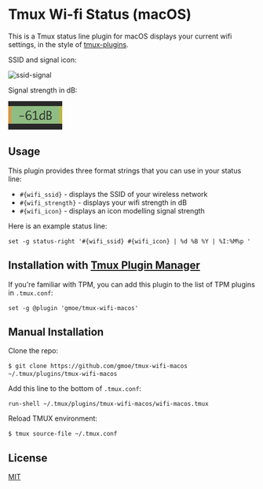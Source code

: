 # Tmux Wi-fi Status (macOS)

This is a Tmux status line plugin for macOS displays your current wifi
settings, in the style of [tmux-plugins](https://github.com/tmux-plugins). 

SSID and signal icon:

![ssid-signal](/images/ssid-signal.png)

Signal strength in dB:

![strength](/images/strength.png)

## Usage

This plugin provides three format strings that you can use in your status line:
- `#{wifi_ssid}` - displays the SSID of your wireless network
- `#{wifi_strength}` - displays your wifi strength in dB
- `#{wifi_icon}` - displays an icon modelling signal strength

Here is an example status line: 

```
set -g status-right '#{wifi_ssid} #{wifi_icon} | %d %B %Y | %I:%M%p '
```

## Installation with [Tmux Plugin Manager](https://github.com/tmux-plugins/tpm)

If you're familiar with TPM, you can add this plugin to the list of TPM plugins
in `.tmux.conf`:

    set -g @plugin 'gmoe/tmux-wifi-macos'

## Manual Installation

Clone the repo:

    $ git clone https://github.com/gmoe/tmux-wifi-macos ~/.tmux/plugins/tmux-wifi-macos

Add this line to the bottom of `.tmux.conf`:

    run-shell ~/.tmux/plugins/tmux-wifi-macos/wifi-macos.tmux

Reload TMUX environment:

    $ tmux source-file ~/.tmux.conf

## License

[MIT](LICENSE.md)

